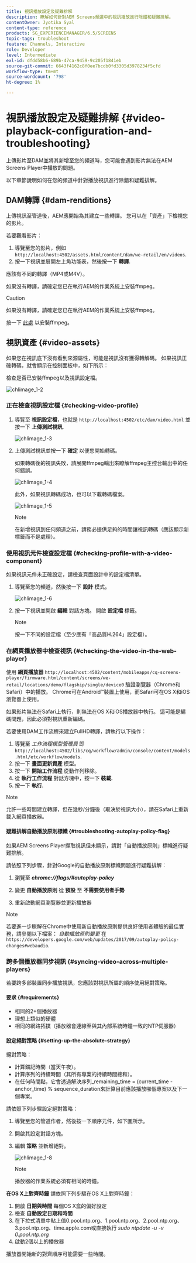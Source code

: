 ```yaml
---
title: 視訊播放設定及疑難排解
description: 瞭解如何針對AEM Screens頻道中的視訊播放進行除錯和疑難排解。
contentOwner: Jyotika Syal
content-type: reference
products: SG_EXPERIENCEMANAGER/6.5/SCREENS
topic-tags: troubleshoot
feature: Channels, Interactive
role: Developer
level: Intermediate
exl-id: dfdd58b6-689b-47ca-9459-9c205f1841eb
source-git-commit: 6643f4162c8f0ee7bcdb0fd3305d3978234f5cfd
workflow-type: tm+mt
source-wordcount: '798'
ht-degree: 1%

---
```


# 視訊播放設定及疑難排解 {#video-playback-configuration-and-troubleshooting}

上傳影片至DAM並將其新增至您的頻道時，您可能會遇到影片無法在AEM Screens Player中播放的問題。

以下章節說明如何在您的頻道中針對播放視訊進行除錯和疑難排解。

## DAM轉譯 {#dam-renditions}

上傳視訊至管道後，AEM應開始為其建立一些轉譯。 您可以在「資產」下檢視您的影片。

若要觀看影片：

1. 導覽至您的影片，例如 `http://localhost:4502/assets.html/content/dam/we-retail/en/videos`.
1. 按一下視訊並展開左上角功能表，然後按一下 **轉譯**.

應該有不同的轉譯（MP4或M4V）。

如果沒有轉譯，請確定您已在執行AEM的作業系統上安裝ffmpeg。

>[!CAUTION]
>
>如果沒有轉譯，請確定您已在執行AEM的作業系統上安裝ffmpeg。
>
>按一下 [此處](https://www.ffmpeg.org/download.html) 以安裝ffmpeg。

## 視訊資產 {#video-assets}

如果您在視訊底下沒有看到來源屬性，可能是視訊沒有獲得轉解碼。 如果視訊正確轉碼，就會顯示在控制面板中，如下所示：

檢查是否已安裝ffmpeg以及視訊設定檔。

![chlimage_1-2](assets/chlimage_1-2.png)

### 正在檢查視訊設定檔 {#checking-video-profile}

1. 導覽至 **視訊設定檔**，也就是 `http://localhost:4502/etc/dam/video.html` 並按一下 **上傳測試視訊**.

   ![chlimage_1-3](assets/chlimage_1-3.png)

1. 上傳測試視訊並按一下 **確定** 以便您開始轉碼。

   如果轉碼後的視訊失敗，請展開ffmpeg輸出來瞭解ffmpeg主控台輸出中的任何錯誤。

   ![chlimage_1-4](assets/chlimage_1-4.png)

   此外，如果視訊轉碼成功，也可以下載轉碼檔案。

   ![chlimage_1-5](assets/chlimage_1-5.png)

   >[!NOTE]
   >
   >在新增視訊到任何頻道之前，請務必提供足夠的時間讓視訊轉碼（應該顯示新標籤而不是處理）。

### 使用視訊元件檢查設定檔 {#checking-profile-with-a-video-component}

如果視訊元件未正確設定，請檢查頁面設計中的設定檔清單。

1. 導覽至您的頻道，然後按一下 **設計** 模式。

   ![chlimage_1-6](assets/chlimage_1-6.png)

1. 按一下視訊並開啟 **編輯** 對話方塊。 開啟 **設定檔** 標籤。

   >[!NOTE]
   >按一下不同的設定檔（至少應有「高品質H.264」設定檔）。

### 在網頁播放器中檢查視訊 {#checking-the-video-in-the-web-player}

使用 **網頁播放器** `http://localhost:4502/content/mobileapps/cq-screens-player/firmware.html/content/screens/we-retail/locations/demo/flagship/single/device0` 驗證瀏覽器（Chrome和Safari）中的播放。 Chrome可在Android™裝置上使用，而Safari可在OS X和iOS瀏覽器上使用。

如果影片無法在Safari上執行，則無法在OS X和iOS播放器中執行。 這可能是編碼問題，因此必須對視訊重新編碼。

若要使用DAM工作流程來建立FullHD轉譯，請執行以下操作：

1. 導覽至 *工作流程模型管理員* 即 `http://localhost:4502/libs/cq/workflow/admin/console/content/models.html/etc/workflow/models`.
1. 按一下 **畫面更新資產** 模型。
1. 按一下 **開始工作流程** 從動作列移除。
1. 從 **執行工作流程** 對話方塊中，按一下 **裝載**.
1. 按一下 **執行**.

>[!NOTE]
>
>允許一些時間建立轉譯，但在幾秒/分鐘後（取決於視訊大小），請在Safari上重新載入網頁播放器。

#### 疑難排解自動播放原則標幟 {#troubleshooting-autoplay-policy-flag}

如果AEM Screens Player擷取視訊但未顯示，請對「自動播放原則」標幟進行疑難排解。

請依照下列步驟，針對Google的自動播放原則標幟問題進行疑難排解：

1. 瀏覽至 ***chrome://flags/#autoplay-policy***
1. 變更 **自動播放原則** 從 **預設** 至 **不需要使用者手勢**

1. 重新啟動網頁瀏覽器並更新播放器

>[!NOTE]
>
>若要進一步瞭解在Chrome中使用新自動播放原則提供良好使用者體驗的最佳實務，請參閱以下檔案： *自動播放原則變更* 在 `https://developers.google.com/web/updates/2017/09/autoplay-policy-changes#webaudio`.

### 跨多個播放器同步視訊 {#syncing-video-across-multiple-players}

若要跨多部裝置同步播放視訊，您應該對視訊所屬的順序使用絕對策略。

#### 要求 {#requirements}

* 相同的2+個播放器
* 理想上類似的硬體
* 相同的網路拓撲（播放器會連線至與其內部系統時鐘一致的NTP伺服器）

#### 設定絕對策略 {#setting-up-the-absolute-strategy}

絕對策略：

* 計算錨記時間（當天午夜）。
* 計算序列的持續時間（其所有專案的持續時間總和）。
* 在任何時間點，它會透過解決序列_remaining_time = (current_time - anchor_time) % sequence_duration來計算目前應該播放哪個專案以及下一個專案。

請依照下列步驟設定絕對策略：

1. 導覽至您的管道作者，然後按一下順序元件，如下圖所示。
1. 開啟其設定對話方塊。
1. 編輯 **策略** 並新增絕對。

   ![chlimage_1-8](assets/chlimage_1-8.png)

   >[!NOTE]
   >播放器的作業系統必須有相同的時鐘。

**在OS X上對齊時鐘** 請依照下列步驟在OS X上對齊時鐘：

1. 開啟 **日期與時間** 每個OS X盒的偏好設定
1. 檢查 **自動設定日期和時間**
1. 在下拉式清單中貼上值0.pool.ntp.org、1.pool.ntp.org、2.pool.ntp.org、3.pool.ntp.org、time.apple.com或直接執行 *sudo ntpdate -u -v 0.pool.ntp.org*
1. 啟動2個以上的播放器

播放器開始新的對齊順序可能需要一些時間。
